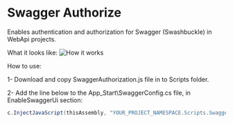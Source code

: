 # Swagger Authorize
Enables authentication and authorization for Swagger (Swashbuckle) in WebApi projects.

What it looks like:
![How it works](https://cdn.pbrd.co/images/Hg2NkLw.gif)

How to use:

1- Download and copy SwaggerAuthorization.js file in to Scripts folder.

2- Add the line below to the App_Start\SwaggerConfig.cs file, in EnableSwaggerUi section: 
```cs
c.InjectJavaScript(thisAssembly, "YOUR_PROJECT_NAMESPACE.Scripts.SwaggerAuthorization.js");
```
